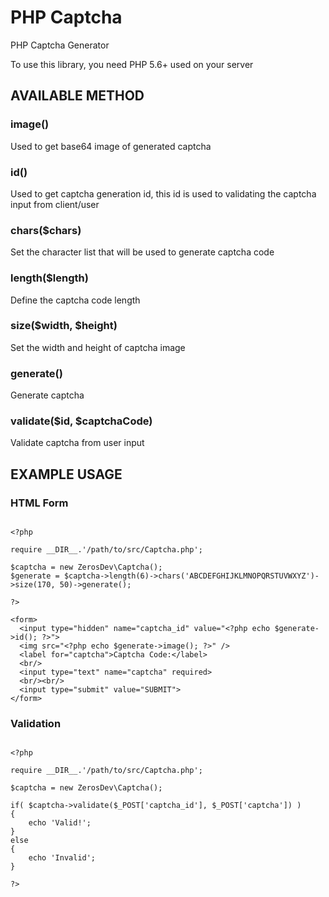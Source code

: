 # PHP Captcha
PHP Captcha Generator

To use this library, you need PHP 5.6+ used on your server

## AVAILABLE METHOD

### image()

Used to get base64 image of generated captcha

### id()

Used to get captcha generation id, this id is used to validating the captcha input from client/user

### chars($chars)

Set the character list that will be used to generate captcha code

### length($length)

Define the captcha code length

### size($width, $height)

Set the width and height of captcha image

### generate()

Generate captcha

### validate($id, $captchaCode)

Validate captcha from user input

## EXAMPLE USAGE

### HTML Form
<pre><code>
&lt;?php

require __DIR__.&apos;/path/to/src/Captcha.php&apos;;

$captcha = new ZerosDev\Captcha();
$generate = $captcha-&gt;length(6)-&gt;chars('ABCDEFGHIJKLMNOPQRSTUVWXYZ')-&gt;size(170, 50)-&gt;generate();

?&gt;

&lt;form&gt;
  &lt;input type=&quot;hidden&quot; name=&quot;captcha_id&quot; value=&quot;&lt;?php echo $generate-&gt;id(); ?&gt;&quot;&gt;
  &lt;img src=&quot;&lt;?php echo $generate-&gt;image(); ?&gt;&quot; /&gt;
  &lt;label for=&quot;captcha&quot;&gt;Captcha Code:&lt;/label&gt;
  &lt;br/&gt;
  &lt;input type=&quot;text&quot; name=&quot;captcha&quot; required&gt;
  &lt;br/&gt;&lt;br/&gt;
  &lt;input type=&quot;submit&quot; value=&quot;SUBMIT&quot;&gt;
&lt;/form&gt;
</pre></code>

### Validation
<pre><code>
&lt;?php

require __DIR__.&apos;/path/to/src/Captcha.php&apos;;

$captcha = new ZerosDev\Captcha();

if( $captcha-&gt;validate($_POST[&apos;captcha_id&apos;], $_POST[&apos;captcha&apos;]) )
{
    echo &apos;Valid!&apos;;
}
else
{
    echo &apos;Invalid&apos;;
}

?&gt;
</pre></code>
